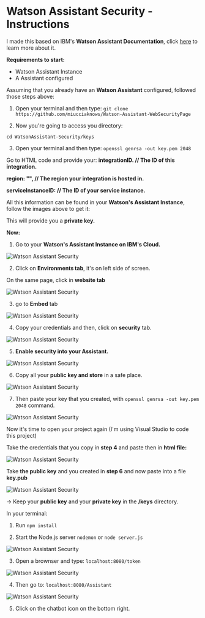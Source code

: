# Watson Assistant Security - Instructions

I made this based on IBM's **Watson Assistant Documentation**, click [here](https://cloud.ibm.com/docs/watson-assistant?topic=watson-assistant-web-chat-security-enable) to learn more about it.

**Requirements to start:**

- Watson Assistant Instance
- A Assistant configured

Assuming that you already have an **Watson Assistant** configured, followed those steps above:

1. Open your terminal and then type:
   `git clone https://github.com/miucciaknows/Watson-Assistant-WebSecurityPage`

2. Now you're going to access you directory:

`cd WatsonAssistant-Security/keys`

3. Open your terminal and then type:
   `openssl genrsa -out key.pem 2048`

Go to HTML code and provide your: **integrationID. // The ID of this integration.**
<br>

**region: "", // The region your integration is hosted in.**
<br>

**serviceInstanceID: // The ID of your service instance.**

All this information can be found in your **Watson's Assistant Instance**, follow the images above to get it:

This will provide you a **private key.**

**Now:**

1. Go to your **Watson's Assistant Instance on IBM's Cloud.**

![Watson Assistant Security](./Images/1.png)

2. Click on **Environments tab**, it's on left side of screen.

On the same page, click in **website tab**

![Watson Assistant Security](./Images/2.png)

3. go to **Embed** tab

![Watson Assistant Security](./Images/3.png)

4. Copy your credentials and then, click on **security** tab.

![Watson Assistant Security](./Images/4.png)

5. **Enable security into your Assistant.**

![Watson Assistant Security](./Images/5.png)

6. Copy all your **public key and store** in a safe place.

![Watson Assistant Security](./Images/6.png)

7. Then paste your key that you created, with `openssl genrsa -out key.pem 2048` command.

![Watson Assistant Security](./Images/6-2.png)

Now it's time to open your project again (I'm using Visual Studio to code this project)

Take the credentials that you copy in **step 4** and paste then in **html file:**

![Watson Assistant Security](./Images/7.png)

Take **the public key** and you created in **step 6** and now paste into a file **key.pub**

![Watson Assistant Security](./Images/8.png)

-> Keep your **public key** and your **private key** in the **/keys** directory.

In your terminal:

1. Run `npm install`

2. Start the Node.js server `nodemon` or `node server.js`

![Watson Assistant Security](./Images/9.png)

3. Open a brownser and type: `localhost:8080/token`

![Watson Assistant Security](./Images/10.png)

4. Then go to: `localhost:8080/Assistant`

![Watson Assistant Security](./Images/11.png)

5. Click on the chatbot icon on the bottom right.
